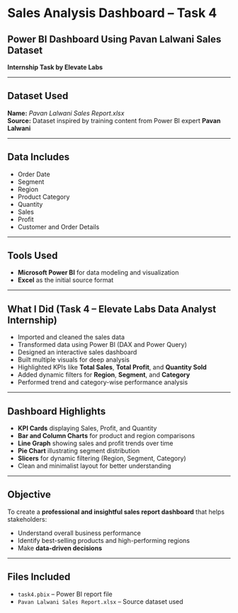 # Sales Analysis Dashboard – Task 4

## Power BI Dashboard Using Pavan Lalwani Sales Dataset  
**Internship Task by Elevate Labs**

---

## Dataset Used  
**Name:** *Pavan Lalwani Sales Report.xlsx*  
**Source:** Dataset inspired by training content from Power BI expert **Pavan Lalwani**

---

## Data Includes
- Order Date  
- Segment  
- Region  
- Product Category  
- Quantity  
- Sales  
- Profit  
- Customer and Order Details

---

## Tools Used
- **Microsoft Power BI** for data modeling and visualization  
- **Excel** as the initial source format

---

## What I Did (Task 4 – Elevate Labs Data Analyst Internship)
- Imported and cleaned the sales data  
- Transformed data using Power BI (DAX and Power Query)  
- Designed an interactive sales dashboard  
- Built multiple visuals for deep analysis  
- Highlighted KPIs like **Total Sales**, **Total Profit**, and **Quantity Sold**  
- Added dynamic filters for **Region**, **Segment**, and **Category**  
- Performed trend and category-wise performance analysis

---

## Dashboard Highlights
- **KPI Cards** displaying Sales, Profit, and Quantity  
- **Bar and Column Charts** for product and region comparisons  
- **Line Graph** showing sales and profit trends over time  
- **Pie Chart** illustrating segment distribution  
- **Slicers** for dynamic filtering (Region, Segment, Category)  
- Clean and minimalist layout for better understanding

---

## Objective
To create a **professional and insightful sales report dashboard** that helps stakeholders:
- Understand overall business performance  
- Identify best-selling products and high-performing regions  
- Make **data-driven decisions**

---

## Files Included
- `task4.pbix` – Power BI report file  
- `Pavan Lalwani Sales Report.xlsx` – Source dataset used
